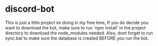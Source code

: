 # discord-bot

This is just a little project im doing in my free time, 
If you do decide you want to download the bot, make sure
to run 'npm install' in the project directory to download
the node_modules needed. Also, dont forget to run sync.bat to make
sure the database is created BEFORE you run the bot.